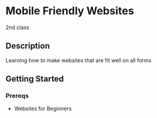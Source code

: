 # Mobile Friendly Websites

2nd class

## Description

Learning how to make websites that are fit well on all forms

## Getting Started

### Prereqs

* Websites for Beginners
